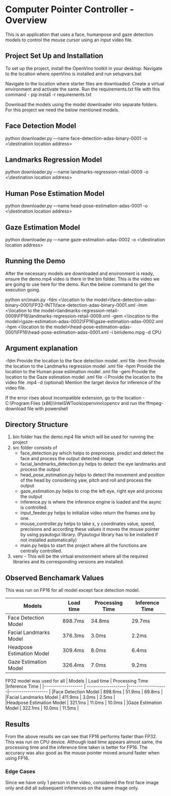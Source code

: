 # Computer Pointer Controller - Overview

This is an application that uses a face, humanpose and gaze detection models to control the mouse cursor using an input video file.

## Project Set Up and Installation
To set up the project, install the OpenVino toolkit in your desktop.
Navigate to the location where openVino is installed and run setupvars.bat

Navigate to the location where starter files are downloaded.
Create a virtual environment and activate the same.
Run the requirements.txt file with this command - pip install -r requirements.txt

Download the models using the model downloader into separate folders.
For this project we need the below mentioned models.

## Face Detection Model

python downloader.py –-name face-detection-adas-binary-0001 -o  <\destination location address>

## Landmarks Regression Model

python downloader.py –-name landmarks-regression-retail-0009 -o  <\destination location address>

## Human Pose Estimation Model

python downloader.py –-name head-pose-estimation-adas-0001 -o  <\destination location address>

## Gaze Estimation Model

python downloader.py –-name gaze-estimation-adas-0002 -o  <\destination location address>


## Running the Demo
After the necessary models are downloaded and environment is ready, ensure the demo.mp4 video is there in the bin folder. This is the video we are going to use here for the demo.
Run the below command to get the execution going.

python src\main.py -fdm <\location to the model>\face-detection-adas-binary-0001\FP32-INT1\face-detection-adas-binary-0001.xml -lmm <\location to the model>\landmarks-regression-retail-0009\FP16\landmarks-regression-retail-0009.xml -gem <\location to the model>\gaze-estimation-adas-0002\FP16\gaze-estimation-adas-0002.xml -hpm <\location to the model>\head-pose-estimation-adas-0001\FP16\head-pose-estimation-adas-0001.xml -i bin\demo.mpg -d CPU

## Argument explanation

-fdm Provide the location to the face detection model .xml file
-lmm Provide the location to the Landmarks regression model .xml file
-hpm Provide the location to the Human pose estimation model .xml file
-gem Provide the location to the Gaze estimation model .xml file
-i Provide the location to the video file .mp4
-d (optional) Mention the target device for inference of the video file.

If the error rises about incompatible extension, go to the location - C:\Program Files (x86)\IntelSWTools\openvino\opencv 
and run the ffmpeg-download file with powershell

## Directory Structure

1. bin folder has the demo.mp4 file which will be used for running the project
2. src folder consists of
	- face_detection.py which helps to preprocess, predict and detect the face and process the output detected image
	- facial_landmarks_detection.py helps to detect the eye landmarks and process the output
	- head_pose_estimation.py helps to detect the movement and position of the head by considering yaw, pitch and roll and process the output
	- gaze_estimation.py helps to crop the left eye, right eye and process the output
	- inference.py is where the inference engine is loaded and the async is controlled.
	- input_feeder.py helps to initialize video return the frames one by one. 
	- mouse_controller.py helps to take x, y coordinates value, speed, precisions and according these values it moves the mouse pointer by using pyautogui library. (Pyautogui library has to be installed if not installed automatically)
	- main.py helps to start the project where all the functions are centrally controlled.
3. venv - This will be the virtual environment where all the required libraries and its corresponding versions are installed.

## Observed Benchamark Values

This was run on FP16 for all model except face detection model.

| Models                |      Load time          | Processing Time    |Inference Time |
|-------------------    |   -------------------   |-------------------|------------------- |
|Face Detection Model    |      898.7ms     |        34.8ms           |     29.7ms          |
|Facial Landmarks Model          |       376.3ms     |      3.0ms     |   2.2ms             |
|Headpose Estimation Model       |       309.4ms     |      8.0ms     |     6.4ms           |
|Gaze Estimation Model           |       326.4ms     |       7.0ms    |     9.2ms           |

 FP32 model was used for all
| Models                |      Load time          | Processing Time    |Inference Time |
|-------------------    |   -------------------   |-------------------|------------------- |
|Face Detection Model            |       898.6ms     |       51.9ms              |     69.8ms          |
|Facial Landmarks Model          |       411.9ms     |       3.0ms               |     2.5ms           |                        
|Headpose Estimation Model       |       321.1ms     |       11.0ms              |     10.0ms          |
|Gaze Estimation Model           |       322.1ms     |       10.0ms              |     11.5ms          |

## Results
From the above results we can see that FP16 performs faster than FP32. This was run on CPU device. Although load time appears almost same, the processing time and the inference time taken is better for FP16. The accuracy was also good as the mouse pointer moved around faster when using FP16. 


### Edge Cases
Since we have only 1 person in the video, considered the first face image only and did all subsequent inferences on the same image only.
